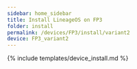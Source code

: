 ```yaml
---
sidebar: home_sidebar
title: Install LineageOS on FP3
folder: install
permalink: /devices/FP3/install/variant2
device: FP3_variant2
---
```

{% include templates/device_install.md %}
